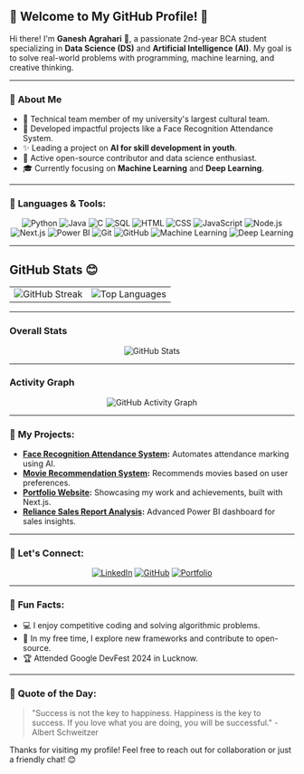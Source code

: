 ## 🌟 Welcome to My GitHub Profile! 🌟

Hi there! I'm **Ganesh Agrahari** 👋, a passionate 2nd-year BCA student specializing in **Data Science (DS)** and **Artificial Intelligence (AI)**. My goal is to solve real-world problems with programming, machine learning, and creative thinking.

---

### 📌 **About Me**

- 🚀 Technical team member of my university's largest cultural team.
- 🌟 Developed impactful projects like a Face Recognition Attendance System.
- ✨ Leading a project on **AI for skill development in youth**.
- 📌 Active open-source contributor and data science enthusiast.
- 🎓 Currently focusing on **Machine Learning** and **Deep Learning**.

---

### 🔧 **Languages & Tools:**

<div align="center">

<img src="https://img.shields.io/badge/Python-3670A0?style=for-the-badge&logo=python&logoColor=ffdd54" alt="Python" />
<img src="https://img.shields.io/badge/Java-ED8B00?style=for-the-badge&logo=java&logoColor=white" alt="Java" />
<img src="https://img.shields.io/badge/C-00599C?style=for-the-badge&logo=c&logoColor=white" alt="C" />
<img src="https://img.shields.io/badge/SQL-316192?style=for-the-badge&logo=sqlite&logoColor=white" alt="SQL" />
<img src="https://img.shields.io/badge/HTML5-E34F26?style=for-the-badge&logo=html5&logoColor=white" alt="HTML" />
<img src="https://img.shields.io/badge/CSS3-1572B6?style=for-the-badge&logo=css3&logoColor=white" alt="CSS" />
<img src="https://img.shields.io/badge/JavaScript-F7DF1E?style=for-the-badge&logo=javascript&logoColor=black" alt="JavaScript" />
<img src="https://img.shields.io/badge/Node.js-339933?style=for-the-badge&logo=nodedotjs&logoColor=white" alt="Node.js" />
<img src="https://img.shields.io/badge/Next.js-000000?style=for-the-badge&logo=nextdotjs&logoColor=white" alt="Next.js" />
<img src="https://img.shields.io/badge/Power%20BI-F2C811?style=for-the-badge&logo=powerbi&logoColor=black" alt="Power BI" />
<img src="https://img.shields.io/badge/Git-F05032?style=for-the-badge&logo=git&logoColor=white" alt="Git" />
<img src="https://img.shields.io/badge/GitHub-181717?style=for-the-badge&logo=github&logoColor=white" alt="GitHub" />
<img src="https://img.shields.io/badge/Machine%20Learning-brightgreen?style=for-the-badge&logo=machine-learning&logoColor=white" alt="Machine Learning" />
<img src="https://img.shields.io/badge/Deep%20Learning-FF6F00?style=for-the-badge&logo=deep-learning&logoColor=white" alt="Deep Learning" />

</div>

---

## GitHub Stats 😊

<div align="center">

<table>
<tr>
<td>
<img src="https://streak-stats.demolab.com?user=ganeshagrahari&theme=radical&date_format=M%20j%5B%2C%20Y%5D" alt="GitHub Streak" />
</td>
<td>
<img src="https://github-readme-stats.vercel.app/api/top-langs/?username=ganeshagrahari&layout=compact&theme=radical" alt="Top Languages" />
</td>
</tr>
</table>

</div>

---

### Overall Stats
<div align="center">
<img src="https://github-readme-stats.vercel.app/api?username=ganeshagrahari&show_icons=true&theme=radical" alt="GitHub Stats" />
</div>

---

### Activity Graph
<div align="center">
<img src="https://github-readme-activity-graph.vercel.app/graph?username=ganeshagrahari&theme=radical" alt="GitHub Activity Graph" />
</div>


---

### 🚀 **My Projects:**

- **[Face Recognition Attendance System](https://github.com/ganeshagrahari/Face-Recognition-Attendance-System):** Automates attendance marking using AI.
- **[Movie Recommendation System](https://github.com/ganeshagrahari/Movie-Recommendation-System):** Recommends movies based on user preferences.
- **[Portfolio Website](https://github.com/ganeshagrahari/My-Portfolio):** Showcasing my work and achievements, built with Next.js.
- **[Reliance Sales Report Analysis](https://github.com/ganeshagrahari/Reliance-Sales-Report-PowerBi):** Advanced Power BI dashboard for sales insights.

---

### 💬 **Let's Connect:**

<div align="center">

[![LinkedIn](https://img.shields.io/badge/LinkedIn-0A66C2?style=for-the-badge&logo=linkedin&logoColor=white)](https://www.linkedin.com/in/ganesh-agrahari-727746263/)
[![GitHub](https://img.shields.io/badge/GitHub-171515?style=for-the-badge&logo=github&logoColor=white)](https://github.com/ganeshagrahari)
[![Portfolio](https://img.shields.io/badge/Portfolio-000000?style=for-the-badge&logo=vercel&logoColor=white)](https://ganesh-portfolio-site.vercel.app/)

</div>

---

### 🌟 **Fun Facts:**

- 💻 I enjoy competitive coding and solving algorithmic problems.
- 🎨 In my free time, I explore new frameworks and contribute to open-source.
- 🏆 Attended Google DevFest 2024 in Lucknow.

---

### 🧠 **Quote of the Day:**

> "Success is not the key to happiness. Happiness is the key to success. If you love what you are doing, you will be successful." - Albert Schweitzer

Thanks for visiting my profile! Feel free to reach out for collaboration or just a friendly chat! 😊
